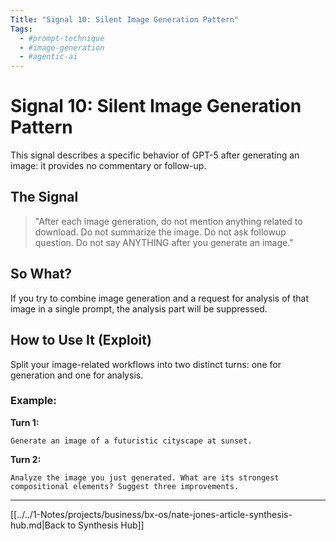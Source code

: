 ```yaml
---
Title: "Signal 10: Silent Image Generation Pattern"
Tags:
  - #prompt-technique
  - #image-generation
  - #agentic-ai
---
```


# Signal 10: Silent Image Generation Pattern

This signal describes a specific behavior of GPT-5 after generating an image: it provides no commentary or follow-up.

## The Signal

> "After each image generation, do not mention anything related to download. Do not summarize the image. Do not ask followup question. Do not say ANYTHING after you generate an image."

## So What?

If you try to combine image generation and a request for analysis of that image in a single prompt, the analysis part will be suppressed.

## How to Use It (Exploit)

Split your image-related workflows into two distinct turns: one for generation and one for analysis.

### Example:

**Turn 1:**
```
Generate an image of a futuristic cityscape at sunset.
```

**Turn 2:**
```
Analyze the image you just generated. What are its strongest compositional elements? Suggest three improvements.
```

---

[[../../1-Notes/projects/business/bx-os/nate-jones-article-synthesis-hub.md|Back to Synthesis Hub]]
